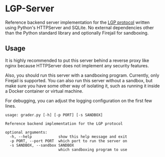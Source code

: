 # LGP-Server

Reference backend server implementation for the [LGP protocol](https://github.com/LadueCS/LGP) written using Python's HTTPServer and SQLite. No external dependencies other than the Python standard library and optionally Firejail for sandboxing.


## Usage

It is highly recommended to put this server behind a reverse proxy like nginx because HTTPServer does not implement any security features.

Also, you should run this server with a sandboxing program. Currently, only Firejail is supported. You can also run this server without a sandbox, but make sure you have some other way of isolating it, such as running it inside a Docker container or virtual machine.

For debugging, you can adjust the logging configuration on the first few lines.

```
usage: grader.py [-h] [-p PORT] [-s SANDBOX]

Reference backend implementation for the LGP protocol

optional arguments:
  -h, --help            show this help message and exit
  -p PORT, --port PORT  which port to run the server on
  -s SANDBOX, --sandbox SANDBOX
                        which sandboxing program to use
```

